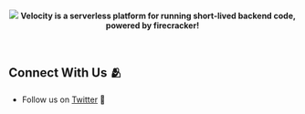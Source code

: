 <br />
<p align="center">
    <img src="https://github.com/runvelocity/.github/assets/66149718/f5372ca6-21e7-4ab6-b34b-72adc0fe2364"></img>
    <b>Velocity is a serverless platform for running short-lived backend code, powered by firecracker!</b>
</p>

<br />

<h2>Connect With Us 🫂</h2>
<ul>
    <li>Follow us on <a href="https://twitter.com/utibeumanah_">Twitter</a> 🐤</li>
</ul>
